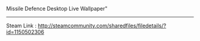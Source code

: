 Missile Defence Desktop Live Wallpaper" <hr />
Steam Link : http://steamcommunity.com/sharedfiles/filedetails/?id=1150502306
